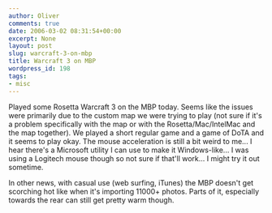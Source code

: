 ```yaml
---
author: Oliver
comments: true
date: 2006-03-02 08:31:54+00:00
excerpt: None
layout: post
slug: warcraft-3-on-mbp
title: Warcraft 3 on MBP
wordpress_id: 198
tags:
- misc
---
```


Played some Rosetta Warcraft 3 on the MBP today.  Seems like the issues were primarily due to the custom map we were trying to play (not sure if it's a problem specifically with the map or with the Rosetta/Mac/IntelMac and the map together).  We played a short regular game and a game of DoTA and it seems to play okay.  The mouse acceleration is still a bit weird to me... I hear there's a Microsoft utility I can use to make it Windows-like... I was using a Logitech mouse though so not sure if that'll work... I might try it out sometime.

In other news, with casual use (web surfing, iTunes) the MBP doesn't get scorching hot like when it's importing 11000+ photos.  Parts of it, especially towards the rear can still get pretty warm though.